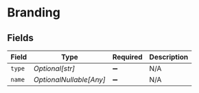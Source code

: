 # Branding


## Fields

| Field                   | Type                    | Required                | Description             |
| ----------------------- | ----------------------- | ----------------------- | ----------------------- |
| `type`                  | *Optional[str]*         | :heavy_minus_sign:      | N/A                     |
| `name`                  | *OptionalNullable[Any]* | :heavy_minus_sign:      | N/A                     |